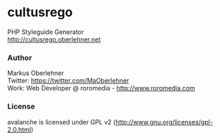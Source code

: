 # cultusrego
PHP Styleguide Generator  
http://cultusrego.oberlehner.net

### Author
Markus Oberlehner  
Twitter: https://twitter.com/MaOberlehner  
Work: Web Developer @ roromedia - http://www.roromedia.com

### License
avalanche is licensed under GPL v2 (http://www.gnu.org/licenses/gpl-2.0.html)
